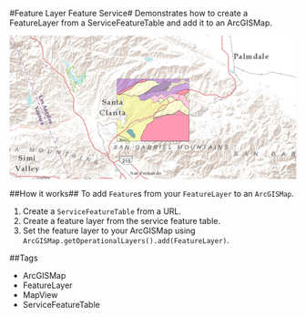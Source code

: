 #Feature Layer Feature Service#
Demonstrates how to create a FeatureLayer from a ServiceFeatureTable and add it to an ArcGISMap.

![](FeatureLayerFeatureService.png)

##How it works##
To add `Feature`s from your `FeatureLayer` to an `ArcGISMap`.

1. Create a `ServiceFeatureTable` from a URL.
2. Create a feature layer from the service feature table.
3. Set the feature layer to your ArcGISMap using `ArcGISMap.getOperationalLayers().add(FeatureLayer)`.

##Tags
- ArcGISMap
- FeatureLayer
- MapView
- ServiceFeatureTable
